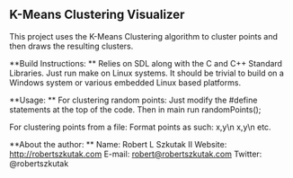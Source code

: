 K-Means Clustering Visualizer
------------------------------------------------------------------------------------

This project uses the K-Means Clustering algorithm to cluster points and then draws the resulting clusters.

**Build Instructions: **
Relies on SDL along with the C and C++ Standard Libraries. Just run make on Linux systems. It should be trivial to build on a Windows system or various embedded Linux based  platforms.

**Usage: **
For clustering random points: Just modify the #define statements at the top of the code. Then in main run randomPoints();

For clustering points from a file: Format points as such:
x,y\n
x,y\n
etc.

**About the author: **
Name: Robert L Szkutak II
Website: http://robertszkutak.com
E-mail: robert@robertszkutak.com
Twitter: @robertszkutak

